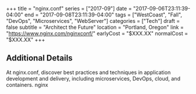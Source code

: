 +++
title = "nginx.conf"
series = ["2017-09"]
date = "2017-09-06T23:11:39-04:00"
end = "2017-09-08T23:11:39-04:00"
tags = ["WestCoast", "Fall", "DevOps", "Microservices", "WebServer"]
categories = ["Tech"]
draft = false
subtitle = "Architect the Future"
location = "Portland, Oregon"
link = "https://www.nginx.com/nginxconf/"
earlyCost = "$XXX.XX"
normalCost = "$XXX.XX"
+++

<!--more-->

## Additional Details

At nginx.conf, discover best practices and techniques in application development and delivery, including microservices, DevOps, cloud, and containers. nginx
